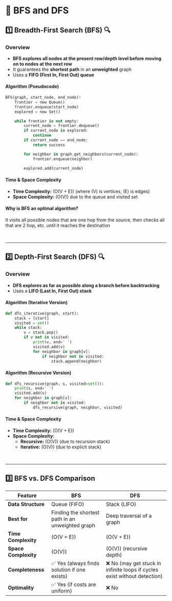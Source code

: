 # 🚀 BFS and DFS

## 1️⃣ Breadth-First Search (BFS) 🔍
### **Overview**
- **BFS explores all nodes at the present row/depth level before moving on to nodes at the next row**
- It guarantees the **shortest path** in an **unweighted** graph
- Uses a **FIFO (First In, First Out) queue**
  

#### **Algorithm (Pseudocode)**
```python
BFS(graph, start_node, end_node):
    frontier = new Queue()
    frontier.enqueue(start_node)
    explored = new Set()

    while frontier is not empty:
        current_node = frontier.dequeue()
        if current_node in explored:
            continue
        if current_node == end_node:
            return success

        for neighbor in graph.get_neighbors(current_node):
            frontier.enqueue(neighbor)

        explored.add(current_node)
```

#### **Time & Space Complexity**
- **Time Complexity:** \(O(V + E)\) (where \(V\) is vertices, \(E\) is edges)
- **Space Complexity:** \(O(V)\) due to the queue and visited set



#### **Why is BFS an optimal algorithm?**
It visits all possible nodes that are one hop from the source, then checks all that are 2 hop, etc. until it reaches the destination

<br>

---

## 2️⃣ Depth-First Search (DFS) 🔍
### **Overview**
- **DFS explores as far as possible along a branch before backtracking**
- Uses a **LIFO (Last In, First Out) stack**

#### **Algorithm (Iterative Version)**
```python
def dfs_iterative(graph, start):
    stack = [start]
    visited = set()
    while stack:
        v = stack.pop()
        if v not in visited:
            print(v, end=' ')
            visited.add(v)
            for neighbor in graph[v]:
                if neighbor not in visited:
                    stack.append(neighbor)
```

#### **Algorithm (Recursive Version)**
```python
def dfs_recursive(graph, s, visited=set()):
    print(s, end=' ')
    visited.add(s)
    for neighbor in graph[s]:
        if neighbor not in visited:
            dfs_recursive(graph, neighbor, visited)
```

#### **Time & Space Complexity**
- **Time Complexity:** \(O(V + E)\)  
- **Space Complexity:**
  - **Recursive:** \(O(V)\) (due to recursion stack)
  - **Iterative:** \(O(V)\) (due to explicit stack)
    
<br>

---

## 3️⃣ BFS vs. DFS Comparison 

| Feature | BFS | DFS |
|---------|----|----|
| **Data Structure** | Queue (FIFO) | Stack (LIFO) |
| **Best for** | Finding the shortest path in an unweighted graph | Deep traversal of a graph |
| **Time Complexity** | \(O(V + E)\) | \(O(V + E)\) |
| **Space Complexity** | \(O(V)\) | \(O(V)\) (recursive depth) |
| **Completeness** | ✅ Yes (always finds solution if one exists) | ❌ No (may get stuck in infinite loops if cycles exist without detection) |
| **Optimality** | ✅ Yes (if costs are uniform) | ❌ No |


